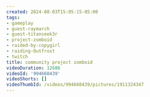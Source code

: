 ```yaml
---
created: 2024-08-03T15:05:15-05:00
tags:
- gameplay
- guest-raymarch
- guest-titanseek3r
- project-zomboid
- raided-by-copygirl
- raiding-Outfrost
- twitch
title: community project zomboid
videoDuration: 12686
videoId: '994660439'
videoShorts: []
videoThumbId: /videos/994660439/pictures/1911324347
---
```

